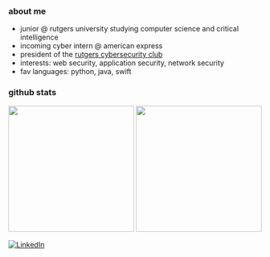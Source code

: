 ### about me
- junior @ rutgers university studying computer science and critical intelligence
- incoming cyber intern @ american express
- president of the [rutgers cybersecurity club](https://github.com/rusec)
- interests: web security, application security, network security
- fav languages: python, java, swift

### github stats
<p align="center">
  <img height="250" src="https://github-readme-stats.vercel.app/api/top-langs/?username=rhea80&hide_border=true&theme=radical&exclude_repo=readme-stats,rhea80,rhea80">
  <img height="250" src="https://github-readme-stats.vercel.app/api?username=rhea80&hide_border=true&show_icons=true&theme=radical&count_private=true&include_all_commits=true&hide_rank=true"/>
</p>

<p align="left">
  <a href="https://linkedin.com/in/rheasharma-cs" target="_blank">
    <img src="https://img.shields.io/badge/LinkedIn-blue?style=flat-square&logo=linkedin" alt="LinkedIn" />
  </a>
</p>
